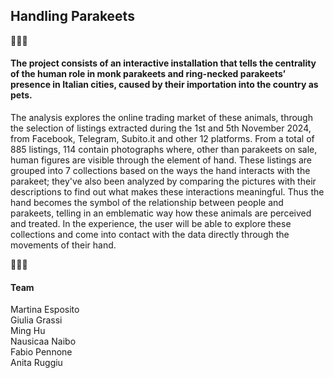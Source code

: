 ## Handling Parakeets

🦜🦜🦜</br>

#### The project consists of an interactive installation that tells the centrality of the human role in monk parakeets and ring-necked parakeets’ presence in Italian cities, caused by their importation into the country as pets.

The analysis explores the online trading market of these animals, through the selection of listings extracted during the 1st and 5th November 2024, from Facebook, Telegram, Subito.it and other 12 platforms.
From a total of 885 listings, 114 contain photographs where, other than parakeets on sale, human figures are visible through the element of hand.
These listings are grouped into 7 collections based on the ways the hand interacts with the parakeet; they've also been analyzed by comparing the pictures with their descriptions to find out what makes these interactions meaningful. Thus the hand becomes the symbol of the relationship between people and parakeets, telling in an emblematic way how these animals are perceived and treated. In the experience, the user will be able to explore these collections and come into contact with the data directly through the movements of their hand.

🦜🦜🦜</br>

#### Team

Martina Esposito</br>
Giulia Grassi</br>
Ming Hu</br>
Nausicaa Naibo</br>
Fabio Pennone</br>
Anita Ruggiu</br>
